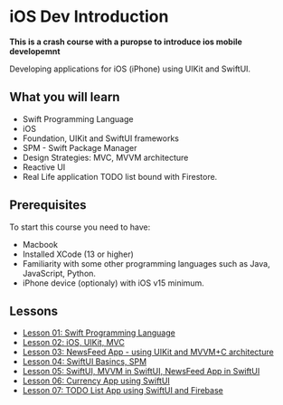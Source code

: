 # iOS Dev Introduction

**This is a crash course with a puropse to introduce ios mobile developemnt**

Developing applications for iOS (iPhone) using UIKit and SwiftUI.

## What you will learn
- Swift Programming Language
- iOS
- Foundation, UIKit and SwiftUI frameworks
- SPM - Swift Package Manager
- Design Strategies: MVC, MVVM architecture
- Reactive UI
- Real Life application TODO list bound with Firestore.

## Prerequisites

To start this course you need to have:
- Macbook
- Installed XCode (13 or higher)
- Familiarity with some other programming languages such as Java, JavaScript, Python.
- iPhone device (optionaly) with iOS v15 minimum.

## Lessons

- [Lesson 01: Swift Programming Language](./lesson_01/)
- [Lesson 02: iOS, UIKit, MVC](./lesson_02/)
- [Lesson 03: NewsFeed App - using UIKit and MVVM+C architecture](./lesson_03/)
- [Lesson 04: SwiftUI Basincs, SPM](./lesson_04/)
- [Lesson 05: SwiftUI, MVVM in SwiftUI, NewsFeed App in SwiftUI](./lesson_05/)
- [Lesson 06: Currency App using SwiftUI](./lesson_06/)
- [Lesson 07: TODO List App using SwiftUI and Firebase](./lesson_07/)